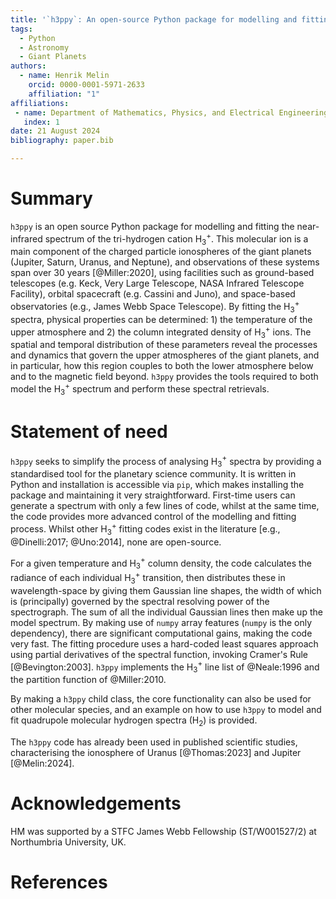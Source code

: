 ```yaml
---
title: '`h3ppy`: An open-source Python package for modelling and fitting H$_3^+$ spectra'
tags:
  - Python
  - Astronomy
  - Giant Planets
authors:
  - name: Henrik Melin
    orcid: 0000-0001-5971-2633
    affiliation: "1" 
affiliations:
 - name: Department of Mathematics, Physics, and Electrical Engineering, Northumbria University, Newcastle upon Tyne, UK
   index: 1
date: 21 August 2024
bibliography: paper.bib

---
```


# Summary

`h3ppy` is an open source Python package for modelling and fitting the near-infrared spectrum of the tri-hydrogen cation H$_3^+$. This molecular ion is a main component of the charged particle ionospheres of the giant planets (Jupiter, Saturn, Uranus, and Neptune), and observations of these systems span over 30 years [@Miller:2020], using facilities such as ground-based telescopes (e.g. Keck, Very Large Telescope, NASA Infrared Telescope Facility), orbital spacecraft (e.g. Cassini and Juno), and space-based observatories (e.g., James Webb Space Telescope). By fitting the H$_3^+$ spectra, physical properties can be determined: 1) the temperature of the upper atmosphere and 2) the column integrated density of H$_3^+$ ions. The spatial and temporal distribution of these parameters reveal the processes and dynamics that govern the upper atmospheres of the giant planets, and in particular, how this region couples to both the lower atmosphere below and to the magnetic field beyond. `h3ppy` provides the tools required to both model the H$_3^+$ spectrum and perform these spectral retrievals. 

# Statement of need

`h3ppy` seeks to simplify the process of analysing H$_3^+$ spectra by providing a standardised tool for the planetary science community. It is written in Python and installation is accessible via `pip`, which makes installing the package and maintaining it very straightforward. First-time users can generate a spectrum with only a few lines of code, whilst at the same time, the code provides more advanced control of the modelling and fitting process. Whilst other H$_3^+$ fitting codes exist in the literature [e.g., @Dinelli:2017; @Uno:2014], none are open-source. 

For a given temperature and H$_3^+$ column density, the code calculates the radiance of each individual H$_3^+$ transition, then distributes these in wavelength-space by giving them Gaussian line shapes, the width of which is (principally) governed by the spectral resolving power of the spectrograph. The sum of all the individual Gaussian lines then make up the model spectrum. By making use of `numpy` array features (`numpy` is the only dependency), there are significant computational gains, making the code very fast. The fitting procedure uses a hard-coded least squares approach using partial derivatives of the spectral function, invoking Cramer's Rule [@Bevington:2003]. `h3ppy` implements the H$_3^+$ line list of @Neale:1996 and the partition function of @Miller:2010. 

By making a `h3ppy` child class, the core functionality can also be used for other molecular species, and an example on how to use `h3ppy` to model and fit quadrupole molecular hydrogen spectra (H$_2$) is provided. 

The `h3ppy` code has already been used in published scientific studies, characterising the ionosphere of Uranus [@Thomas:2023] and Jupiter [@Melin:2024]. 

# Acknowledgements

HM was supported by a STFC James Webb Fellowship (ST/W001527/2) at Northumbria University, UK.

# References